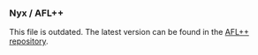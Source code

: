 ### Nyx / AFL++

This file is outdated. The latest version can be found in the [AFL++ repository](https://github.com/AFLplusplus/AFLplusplus/blob/stable/nyx_mode/README.md). 
